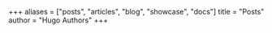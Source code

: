 +++
aliases = ["posts", "articles", "blog", "showcase", "docs"]
title = "Posts"
author = "Hugo Authors"
+++